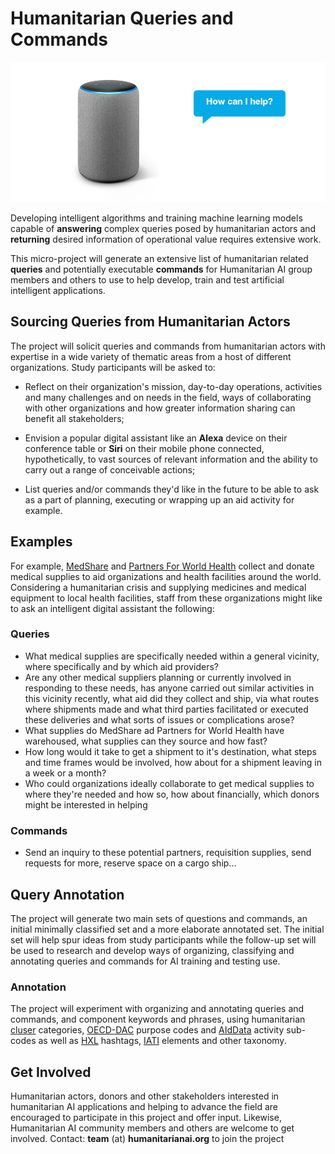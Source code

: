 # Humanitarian Queries and Commands

![image](https://github.com/brentxphillips/repos/blob/master/smartdevice.png)

Developing intelligent algorithms and training machine learning models capable of **answering** complex queries posed by humanitarian actors and **returning** desired information of operational value requires extensive work.

This micro-project will generate an extensive list of humanitarian related **queries** and potentially executable **commands** for Humanitarian AI group members and others to use to help develop, train and test artificial intelligent applications.

## Sourcing Queries from Humanitarian Actors

The project will solicit queries and commands from humanitarian actors with expertise in a wide variety of thematic areas from a host of different organizations. Study participants will be asked to:

*	Reflect on their organization's mission, day-to-day operations, activities and many challenges and on needs in the field, ways of collaborating with other organizations and how greater information sharing can benefit all stakeholders;

*	Envision a popular digital assistant like an **Alexa** device on their conference table or **Siri** on their mobile phone connected, hypothetically, to vast sources of relevant information and the ability to carry out a range of conceivable actions;

*	List queries and/or commands they'd like in the future to be able to ask as a part of planning, executing or wrapping up an aid activity for example.


## Examples

For example, [MedShare]() and [Partners For World Health]() collect and donate medical supplies to aid organizations and health facilities around the world. Considering a humanitarian crisis and supplying medicines and medical equipment to local health facilities, staff from these organizations might like to ask an intelligent digital assistant the following:

### Queries

* What medical supplies are specifically needed within a general vicinity, where specifically and by which aid providers?
* Are any other medical suppliers planning or currently involved in responding to these needs, has anyone carried out similar activities in this vicinity recently, what aid did they collect and ship, via what routes where shipments made and what third parties facilitated or executed these deliveries and what sorts of issues or complications arose?
* What supplies do MedShare ad Partners for World Health have warehoused, what supplies can they source and how fast?
* How long would it take to get a shipment to it's destination, what steps and time frames would be involved, how about for a shipment leaving in a week or a month?
* Who could organizations ideally collaborate to get medical supplies to where they're needed and how so, how about financially, which donors might be interested in helping

### Commands

* Send an inquiry to these potential partners, requisition supplies, send requests for more, reserve space on a cargo ship...

## Query Annotation

The project will generate two main sets of questions and commands, an initial minimally classified set and a more elaborate annotated set. The initial set will help spur ideas from study participants while the follow-up set will be used to research and develop ways of organizing, classifying and annotating queries and commands for AI training and testing use.

### Annotation

The project will experiment with organizing and annotating queries and commands, and component keywords and phrases, using humanitarian [cluser](https://emergency.unhcr.org/entry/61190/cluster-approach-iasc) categories, [OECD-DAC](http://www.oecd.org/dac/financing-sustainable-development/development-finance-standards/dacandcrscodelists.htm) purpose codes and [AIdData](http://docs.aiddata.org/ad4/files/aiddata_coding_scheme_0.pdf) activity sub-codes as well as [HXL](https://hxlstandard.org/) hashtags, [IATI](http://reference.iatistandard.org/203/activity-standard/) elements and other taxonomy.

## Get Involved

Humanitarian actors, donors and other stakeholders interested in humanitarian AI applications and helping to advance the field are encouraged to participate in this project and offer input. Likewise, Humanitarian AI community members and others are welcome to get involved. Contact: **team** (at) **humanitarianai.org** to join the project



